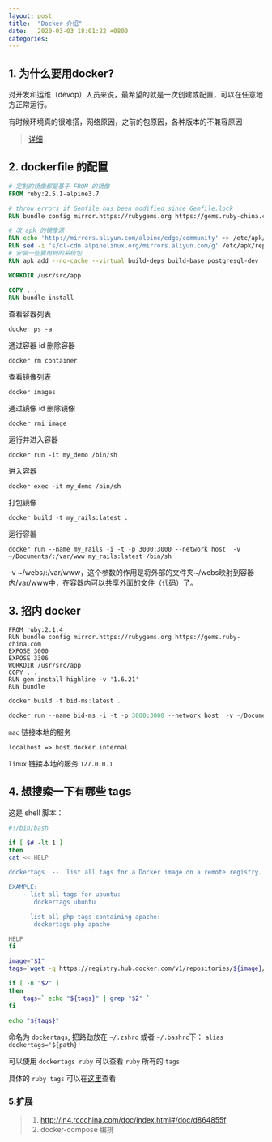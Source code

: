 ```yaml
---
layout: post
title:  "Docker 介绍"
date:   2020-03-03 18:01:22 +0800
categories:
---
```


## 1. 为什么要用docker?

对开发和运维（devop）人员来说，最希望的就是一次创建或配置，可以在任意地方正常运行。

有时候环境真的很难搭，网络原因，之前的包原因，各种版本的不兼容原因
> [详细](https://wiki.jikexueyuan.com/project/docker-technology-and-combat/why.html)

## 2. dockerfile 的配置

```dockerfile
# 定制的镜像都是基于 FROM 的镜像
FROM ruby:2.5.1-alpine3.7

# throw errors if Gemfile has been modified since Gemfile.lock
RUN bundle config mirror.https://rubygems.org https://gems.ruby-china.com

# 改 apk 的镜像源
RUN echo 'http://mirrors.aliyun.com/alpine/edge/community' >> /etc/apk/repositories
RUN sed -i 's/dl-cdn.alpinelinux.org/mirrors.aliyun.com/g' /etc/apk/repositories
# 安装一些要用到的系统包
RUN apk add --no-cache --virtual build-deps build-base postgresql-dev

WORKDIR /usr/src/app

COPY . .
RUN bundle install
```

查看容器列表

`docker ps -a`

通过容器 id 删除容器

`docker rm container`

查看镜像列表

`docker images`

通过镜像 id 删除镜像

`docker rmi image`

运行并进入容器

`docker run -it my_demo /bin/sh`

进入容器

`docker exec -it my_demo /bin/sh`

打包镜像

`docker build -t my_rails:latest .`

运行容器

`docker run --name my_rails -i -t -p 3000:3000 --network host  -v ~/Documents/:/var/www my_rails:latest /bin/sh`

-v ~/webs/:/var/www，这个参数的作用是将外部的文件夹~/webs映射到容器内/var/www中，在容器内可以共享外面的文件（代码）了。

## 3. 招内 docker
```
FROM ruby:2.1.4
RUN bundle config mirror.https://rubygems.org https://gems.ruby-china.com
EXPOSE 3000
EXPOSE 3306
WORKDIR /usr/src/app
COPY . .
RUN gem install highline -v '1.6.21'
RUN bundle
```

```powershell
docker build -t bid-ms:latest .
```

```powershell
docker run --name bid-ms -i -t -p 3000:3000 --network host  -v ~/Documents/:/var/www bid-ms:latest /bin/bash
```

`mac` 链接本地的服务

`localhost => host.docker.internal`

`linux` 链接本地的服务 `127.0.0.1`

## 4. 想搜索一下有哪些 tags

这是 shell 脚本：
```bash
#!/bin/bash

if [ $# -lt 1 ]
then
cat << HELP

dockertags  --  list all tags for a Docker image on a remote registry.

EXAMPLE: 
    - list all tags for ubuntu:
       dockertags ubuntu

    - list all php tags containing apache:
       dockertags php apache

HELP
fi

image="$1"
tags=`wget -q https://registry.hub.docker.com/v1/repositories/${image}/tags -O -  | sed -e 's/[][]//g' -e 's/"//g' -e 's/ //g' | tr '}' '\n'  | awk -F: '{print $3}'`

if [ -n "$2" ]
then
    tags=` echo "${tags}" | grep "$2" `
fi

echo "${tags}"
```

命名为 `dockertags`, 把路劲放在 `~/.zshrc` 或者 `~/.bashrc`下： `alias dockertags='${path}'`

可以使用 `dockertags ruby` 可以查看 `ruby` 所有的 `tags`

具体的 `ruby tags` 可以在[这里](https://hub.docker.com/_/ruby?tab=tags)查看

### 5.扩展
> 1. http://in4.rccchina.com/doc/index.html#/doc/d864855f
> 2. docker-compose 编排
